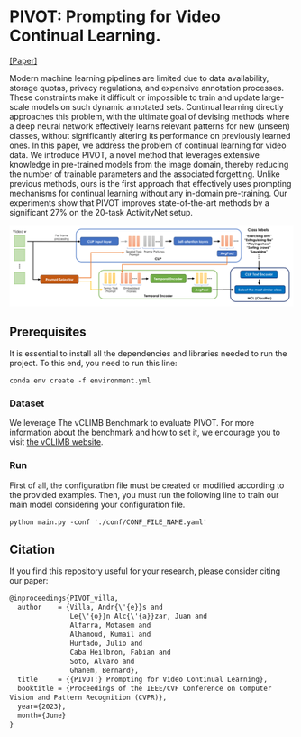 # PIVOT: Prompting for Video Continual Learning.

[[Paper]](https://openaccess.thecvf.com/content/CVPR2023/papers/Villa_PIVOT_Prompting_for_Video_Continual_Learning_CVPR_2023_paper.pdf)

Modern machine learning pipelines are limited due to data availability, storage quotas, privacy regulations, and expensive annotation processes. These constraints make it difficult or impossible to train and update large-scale models on such dynamic annotated sets. Continual learning directly approaches this problem, with the ultimate goal of devising methods where a deep neural network effectively learns relevant patterns for new (unseen) classes, without significantly altering its performance on previously learned ones. In this paper, we address the problem of continual learning for video data. We introduce PIVOT, a novel method that leverages extensive knowledge in pre-trained models from the image domain, thereby reducing the number of trainable parameters and the associated forgetting. Unlike previous methods, ours is the first approach that effectively uses prompting mechanisms for continual learning without any in-domain pre-training. Our experiments show that PIVOT improves state-of-the-art methods by a significant 27% on the 20-task ActivityNet setup.

![PIVOT-model](https://github.com/ojedaf/PIVOT/blob/main/images/img_model.png)

## Prerequisites

It is essential to install all the dependencies and libraries needed to run the project. To this end, you need to run this line: 

```
conda env create -f environment.yml
```
### Dataset

We leverage The vCLIMB Benchmark to evaluate PIVOT. For more information about the benchmark and how to set it, we encourage you to visit [the vCLIMB website](https://github.com/ojedaf/vCLIMB_Benchmark).

### Run

First of all, the configuration file must be created or modified according to the provided examples.
Then, you must run the following line to train our main model considering your configuration file. 

```
python main.py -conf './conf/CONF_FILE_NAME.yaml'
```

## Citation

If you find this repository useful for your research, please consider citing our paper:

```
@inproceedings{PIVOT_villa,
  author    = {Villa, Andr{\'{e}}s and
               Le{\'{o}}n Alc{\'{a}}zar, Juan and
               Alfarra, Motasem and
               Alhamoud, Kumail and
               Hurtado, Julio and
               Caba Heilbron, Fabian and
               Soto, Alvaro and
               Ghanem, Bernard},
  title     = {{PIVOT:} Prompting for Video Continual Learning},
  booktitle = {Proceedings of the IEEE/CVF Conference on Computer Vision and Pattern Recognition (CVPR)},
  year={2023},
  month={June}
}
```
